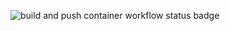 ![build and push container workflow status badge](https://github.com/friedenberg/gcb-builders/workflows/Build%20and%20Push%20Linterbox%20Docker%20Container/badge.svg)
